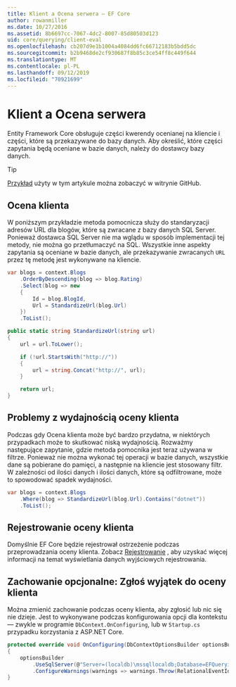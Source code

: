 ```yaml
---
title: Klient a Ocena serwera — EF Core
author: rowanmiller
ms.date: 10/27/2016
ms.assetid: 8b6697cc-7067-4dc2-8007-85d80503d123
uid: core/querying/client-eval
ms.openlocfilehash: cb207d9e1b1004a4084dd6fc66712183b5bdd5dc
ms.sourcegitcommit: b2b9468de2cf930687f8b85c3ce54ff8c449f644
ms.translationtype: MT
ms.contentlocale: pl-PL
ms.lasthandoff: 09/12/2019
ms.locfileid: "70921699"
---
```

# <a name="client-vs-server-evaluation"></a>Klient a Ocena serwera

Entity Framework Core obsługuje części kwerendy ocenianej na kliencie i części, które są przekazywane do bazy danych. Aby określić, które części zapytania będą oceniane w bazie danych, należy do dostawcy bazy danych.

> [!TIP]  
> [Przykład](https://github.com/aspnet/EntityFramework.Docs/tree/master/samples/core/Querying) użyty w tym artykule można zobaczyć w witrynie GitHub.

## <a name="client-evaluation"></a>Ocena klienta

W poniższym przykładzie metoda pomocnicza służy do standaryzacji adresów URL dla blogów, które są zwracane z bazy danych SQL Server. Ponieważ dostawca SQL Server nie ma wglądu w sposób implementacji tej metody, nie można go przetłumaczyć na SQL. Wszystkie inne aspekty zapytania są oceniane w bazie danych, ale przekazywanie zwracanych `URL` przez tę metodę jest wykonywane na kliencie.

<!-- [!code-csharp[Main](samples/core/Querying/ClientEval/Sample.cs?highlight=6)] -->
``` csharp
var blogs = context.Blogs
    .OrderByDescending(blog => blog.Rating)
    .Select(blog => new
    {
        Id = blog.BlogId,
        Url = StandardizeUrl(blog.Url)
    })
    .ToList();
```

<!-- [!code-csharp[Main](samples/core/Querying/ClientEval/Sample.cs)] -->
``` csharp
public static string StandardizeUrl(string url)
{
    url = url.ToLower();

    if (!url.StartsWith("http://"))
    {
        url = string.Concat("http://", url);
    }

    return url;
}
```

## <a name="client-evaluation-performance-issues"></a>Problemy z wydajnością oceny klienta

Podczas gdy Ocena klienta może być bardzo przydatna, w niektórych przypadkach może to skutkować niską wydajnością. Rozważmy następujące zapytanie, gdzie metoda pomocnika jest teraz używana w filtrze. Ponieważ nie można wykonać tej operacji w bazie danych, wszystkie dane są pobierane do pamięci, a następnie na kliencie jest stosowany filtr. W zależności od ilości danych i ilości danych, które są odfiltrowane, może to spowodować spadek wydajności.

<!-- [!code-csharp[Main](samples/core/Querying/ClientEval/Sample.cs)] -->
``` csharp
var blogs = context.Blogs
    .Where(blog => StandardizeUrl(blog.Url).Contains("dotnet"))
    .ToList();
```

## <a name="client-evaluation-logging"></a>Rejestrowanie oceny klienta

Domyślnie EF Core będzie rejestrował ostrzeżenie podczas przeprowadzania oceny klienta. Zobacz [Rejestrowanie](../miscellaneous/logging.md) , aby uzyskać więcej informacji na temat wyświetlania danych wyjściowych rejestrowania. 

## <a name="optional-behavior-throw-an-exception-for-client-evaluation"></a>Zachowanie opcjonalne: Zgłoś wyjątek do oceny klienta

Można zmienić zachowanie podczas oceny klienta, aby zgłosić lub nic się nie dzieje. Jest to wykonywane podczas konfigurowania opcji dla kontekstu — zwykle w programie `DbContext.OnConfiguring`, lub w `Startup.cs` przypadku korzystania z ASP.NET Core.

<!-- [!code-csharp[Main](samples/core/Querying/ClientEval/ThrowOnClientEval/BloggingContext.cs?highlight=5)] -->
``` csharp
protected override void OnConfiguring(DbContextOptionsBuilder optionsBuilder)
{
    optionsBuilder
        .UseSqlServer(@"Server=(localdb)\mssqllocaldb;Database=EFQuerying;Trusted_Connection=True;")
        .ConfigureWarnings(warnings => warnings.Throw(RelationalEventId.QueryClientEvaluationWarning));
}
```
